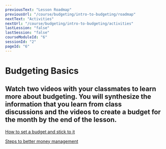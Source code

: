 ```yaml
---
previousText: "Lesson Roadmap"
previousUrl: "/course/budgeting/intro-to-budgeting/roadmap"
nextText: "Activities"
nextUrl: "/course/budgeting/intro-to-budgeting/activities"
lastLession: "false"
lastSession: "false"
courseModuleId: "6"
sessionId: "2"
pageId: "6"
---
```



# Budgeting Basics

## Watch two videos with your classmates to learn more about budgeting. You will synthesize the information that you learn from class discussions and the videos to create a budget for the month by the end of the lesson.


<a href="https://bettermoneyhabits.bankofamerica.com/en/saving-budgeting/set-budget-stick-to-it" target="_blank">How to set a budget and stick to it</a>


<a href="https://bettermoneyhabits.bankofamerica.com/en/saving-budgeting/steps-to-better-money-habits" target="_blank">Steps to better money management</a>


